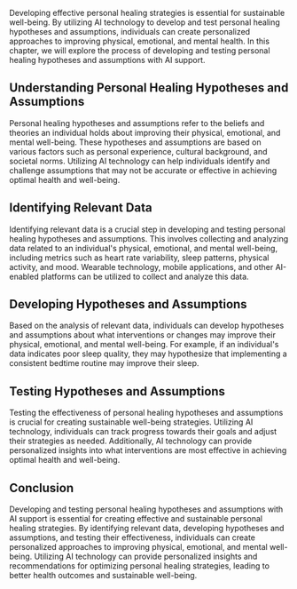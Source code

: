 
Developing effective personal healing strategies is essential for sustainable well-being. By utilizing AI technology to develop and test personal healing hypotheses and assumptions, individuals can create personalized approaches to improving physical, emotional, and mental health. In this chapter, we will explore the process of developing and testing personal healing hypotheses and assumptions with AI support.

Understanding Personal Healing Hypotheses and Assumptions
---------------------------------------------------------

Personal healing hypotheses and assumptions refer to the beliefs and theories an individual holds about improving their physical, emotional, and mental well-being. These hypotheses and assumptions are based on various factors such as personal experience, cultural background, and societal norms. Utilizing AI technology can help individuals identify and challenge assumptions that may not be accurate or effective in achieving optimal health and well-being.

Identifying Relevant Data
-------------------------

Identifying relevant data is a crucial step in developing and testing personal healing hypotheses and assumptions. This involves collecting and analyzing data related to an individual's physical, emotional, and mental well-being, including metrics such as heart rate variability, sleep patterns, physical activity, and mood. Wearable technology, mobile applications, and other AI-enabled platforms can be utilized to collect and analyze this data.

Developing Hypotheses and Assumptions
-------------------------------------

Based on the analysis of relevant data, individuals can develop hypotheses and assumptions about what interventions or changes may improve their physical, emotional, and mental well-being. For example, if an individual's data indicates poor sleep quality, they may hypothesize that implementing a consistent bedtime routine may improve their sleep.

Testing Hypotheses and Assumptions
----------------------------------

Testing the effectiveness of personal healing hypotheses and assumptions is crucial for creating sustainable well-being strategies. Utilizing AI technology, individuals can track progress towards their goals and adjust their strategies as needed. Additionally, AI technology can provide personalized insights into what interventions are most effective in achieving optimal health and well-being.

Conclusion
----------

Developing and testing personal healing hypotheses and assumptions with AI support is essential for creating effective and sustainable personal healing strategies. By identifying relevant data, developing hypotheses and assumptions, and testing their effectiveness, individuals can create personalized approaches to improving physical, emotional, and mental well-being. Utilizing AI technology can provide personalized insights and recommendations for optimizing personal healing strategies, leading to better health outcomes and sustainable well-being.
